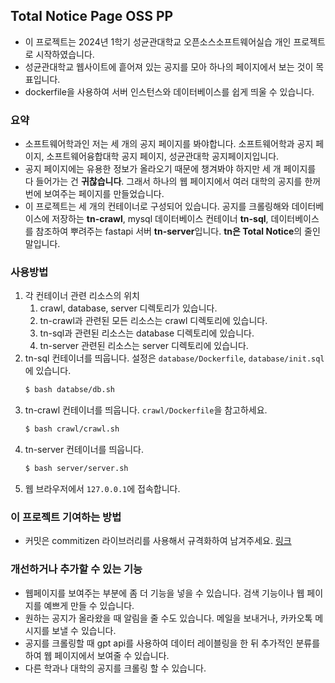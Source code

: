 ## Total Notice Page OSS PP
- 이 프로젝트는 2024년 1학기 성균관대학교 오픈소스소프트웨어실습 개인 프로젝트로 시작하였습니다.
- 성균관대학교 웹사이트에 흩어져 있는 공지를 모아 하나의 페이지에서 보는 것이 목표입니다.
- dockerfile을 사용하여 서버 인스턴스와 데이터베이스를 쉽게 띄울 수 있습니다.

### 요약
- 소프트웨어학과인 저는 세 개의 공지 페이지를 봐야합니다. 소프트웨어학과 공지 페이지, 소프트웨어융합대학 공지 페이지, 성균관대학 공지페이지입니다.
- 공지 페이지에는 유용한 정보가 올라오기 때문에 챙겨봐야 하지만 세 개 페이지를 다 들어가는 건 **귀찮습니다**. 그래서 하나의 웹 페이지에서 여러 대학의 공지를 한꺼번에 보여주는 페이지를 만들었습니다.
- 이 프로젝트는 세 개의 컨테이너로 구성되어 있습니다. 공지를 크롤링해와 데이터베이스에 저장하는 **tn-crawl**, mysql 데이터베이스 컨테이너 **tn-sql**, 데이터베이스를 참조하여 뿌려주는 fastapi 서버 **tn-server**입니다. **tn은 Total Notice**의 줄인말입니다.

### 사용방법
1. 각 컨테이너 관련 리소스의 위치
    1. crawl, database, server 디렉토리가 있습니다.
    1. tn-crawl과 관련된 모든 리소스는 crawl 디렉토리에 있습니다.
    1. tn-sql과 관련된 리소스는 database 디렉토리에 있습니다.
    1. tn-server 관련된 리소스는 server 디렉토리에 있습니다.
1. tn-sql 컨테이너를 띄웁니다. 설정은 `database/Dockerfile`, `database/init.sql`에 있습니다.
    ```bash
    $ bash databse/db.sh
    ```
1. tn-crawl 컨테이너를 띄웁니다. `crawl/Dockerfile`을 참고하세요.
    ```bash
    $ bash crawl/crawl.sh
    ```
1. tn-server 컨테이너를 띄웁니다.
    ```bash
    $ bash server/server.sh
    ```
1. 웹 브라우저에서 `127.0.0.1`에 접속합니다.


### 이 프로젝트 기여하는 방법
- 커밋은 commitizen 라이브러리를 사용해서 규격화하여 남겨주세요. [링크](https://pypi.org/project/commitizen/)


### 개선하거나 추가할 수 있는 기능
- 웹페이지를 보여주는 부분에 좀 더 기능을 넣을 수 있습니다. 검색 기능이나 웹 페이지를 예쁘게 만들 수 있습니다.
- 원하는 공지가 올라왔을 때 알림을 줄 수도 있습니다. 메일을 보내거나, 카카오톡 메시지를 보낼 수 있습니다.
- 공지를 크롤링할 때 gpt api를 사용하여 데이터 레이블링을 한 뒤 추가적인 분류를 하여 웹 페이지에서 보여줄 수 있습니다.
- 다른 학과나 대학의 공지를 크롤링 할 수 있습니다.